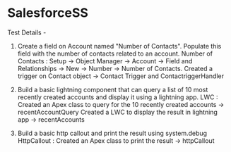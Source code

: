 # SalesforceSS

Test Details -

1. Create a field on Account named "Number of Contacts". Populate this field with the number of contacts related to an account.
    Number of Contacts :
    Setup -> Object Manager -> Account -> Field and Relationships -> New -> Number -> Number of Contacts.
    Created a trigger on Contact object -> Contact Trigger and ContactriggerHandler 
   
3. Build a basic lightning component that can query a list of 10 most recently created accounts and display it using a lightning app.
    LWC :
    Created an Apex class to query for the 10 recently created accounts -> recentAccountQuery
    Created a LWC to display the result in lightning app -> recentAccounts
      
5. Build a basic http callout and print the result using system.debug
    HttpCallout : 
    Created an Apex class to print the result -> httpCallout
